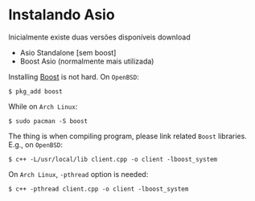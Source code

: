 # Instalando Asio

Inicialmente existe duas versões disponíveis download

- Asio Standalone [sem boost]
- Boost Asio (normalmente mais utilizada)

Installing [Boost](https://www.boost.org/) is not hard. On `OpenBSD`:  

	$ pkg_add boost

While on `Arch Linux`:  

	$ sudo pacman -S boost

The thing is when compiling program, please link related `Boost` libraries. E.g., on `OpenBSD`:  

	$ c++ -L/usr/local/lib client.cpp -o client -lboost_system

On `Arch Linux`, `-pthread` option is needed:  

	$ c++ -pthread client.cpp -o client -lboost_system